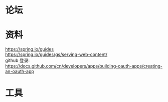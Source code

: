 # 论坛

# 资料
https://spring.io/guides  
https://spring.io/guides/gs/serving-web-content/  
github 登录:  
https://docs.github.com/cn/developers/apps/building-oauth-apps/creating-an-oauth-app
# 工具

